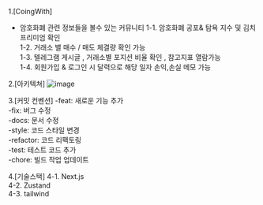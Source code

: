 1.[CoingWith]
- 암호화폐 관련 정보들을 볼수 있는 커뮤니티
  1-1. 암호화폐 공포& 탐욕 지수 및 김치프리미엄 확인<br/>
  1-2. 거래소 별 매수  / 매도 체결량 확인 가능<br/>
  1-3. 텔레그램 게시글 , 거래소별 포지션 비율 확인 , 참고지표 열람가능<br/>
  1-4. 회원가입 & 로그인 시 달력으로 해당 일자 손익,손실 메모 가능<br/>

2.[아키텍쳐]
  ![image](https://github.com/user-attachments/assets/46252bb7-c859-46e8-b277-d868d5eec333)


3.[커밋 컨벤션]
-feat: 새로운 기능 추가<br/>
-fix: 버그 수정<br/>
-docs: 문서 수정<br/>
-style: 코드 스타일 변경<br/>
-refactor: 코드 리팩토링<br/>
-test: 테스트 코드 추가<br/>
-chore: 빌드 작업 업데이트<br/>

4.[기술스택]
  4-1. Next.js<br/> 
  4-2. Zustand<br/>
  4-3. tailwind<br/>
